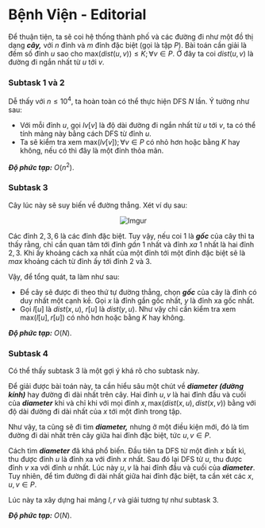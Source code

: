 # Bệnh Viện - Editorial

Để thuận tiện, ta sẽ coi hệ thống thành phố và các đường đi như một đồ thị dạng ***cây,*** với $n$ đỉnh và $m$ đỉnh đặc biệt (gọi là tập $P$). Bài toán cần giải là đếm số đỉnh $u$ sao cho $\text{max}\big(dist(u,v)\big) \le K; \forall v \in P$. Ở đây ta coi $dist(u,v)$ là đường đi ngắn nhất từ $u$ tới $v$.  

### Subtask 1 và 2

Dễ thấy với $n \le 10^4,$ ta hoàn toàn có thể thực hiện $\text{DFS } N$ lần. Ý tưởng như sau:
- Với mỗi đỉnh $u,$ gọi $lv[v]$ là độ dài đường đi ngắn nhất từ $u$ tới $v,$ ta có thể tính mảng này bằng cách $\text{DFS}$ từ đỉnh $u$.
- Ta sẽ kiểm tra xem $\text{max}\big(lv[v]\big); \forall v \in P$ có nhỏ hơn hoặc bằng $K$ hay không, nếu có thì đây là một đỉnh thỏa mãn.

***Độ phức tạp:*** $O(n^2)$.

### Subtask 3

Cây lúc này sẽ suy biến về đường thẳng. Xét ví dụ sau:

<center>

![Imgur](https://i.imgur.com/uYplOSP.png)
</center>

Các đỉnh $2,3,6$ là các đỉnh đặc biệt. Tuy vậy, nếu coi $1$ là ***gốc*** của cây thì ta thấy rằng, chỉ cần quan tâm tới đỉnh *gần* $1$ nhất và đỉnh *xa* $1$ nhất là hai đỉnh $2,3$. Khi ấy khoảng cách xa nhất của một đỉnh tới một đỉnh đặc biệt sẽ là $max$ khoảng cách từ đỉnh ấy tới đỉnh $2$ và $3$.

Vậy, để tổng quát, ta làm như sau:
- Để cây sẽ được đi theo thứ tự đường thẳng, chọn ***gốc*** của cây là đỉnh có duy nhất một cạnh kề. Gọi $x$ là đỉnh gần gốc nhất, $y$ là đỉnh xa gốc nhất. 
- Gọi $l[u]$ là $dist(x,u)$, $r[u]$ là $dist(y,u)$. Như vậy chỉ cần kiểm tra xem $\text{max}\big(l[u],r[u]\big)$ có nhỏ hơn hoặc bằng $K$ hay không.

***Độ phức tạp:*** $O(N)$.

### Subtask 4

Có thể thấy subtask 3 là một gợi ý khá rõ cho subtask này. 

Để giải được bài toán này, ta cần hiểu sâu một chút về ***diameter (đường kính)*** hay đường đi dài nhất trên cây. Hai đỉnh $u,v$ là hai đỉnh đầu và cuối của ***diameter*** khi và chỉ khi với mọi đỉnh $x, \text{max}\big(dist(x,u),dist(x,v)\big)$ bằng với độ dài đường đi dài nhất của $x$ tới một đỉnh trong tập.

Như vậy, ta cũng sẽ đi tìm ***diameter,*** nhưng ở một điều kiện mới, đó là tìm đường đi dài nhất trên cây giữa hai đỉnh đặc biệt, tức $u,v \in P$.

Cách tìm ***diameter*** đã khá phổ biến. Đầu tiên ta $\text{DFS}$ từ một đỉnh $x$ bất kì, thu được đỉnh $u$ là đỉnh xa với đỉnh $x$ nhất. Sau đó lại $\text{DFS}$ từ $u$, thu được đỉnh $v$ xa với đỉnh $u$ nhất. Lúc này $u,v$ là hai đỉnh đầu và cuối của ***diameter***. Tuy nhiên, để tìm đường đi dài nhất giữa hai đỉnh đặc biệt, ta cần xét các $x,u,v \in P$.

Lúc này ta xây dựng hai mảng $l, r$ và giải tương tự như subtask 3.

***Độ phức tạp:*** $O(N)$.